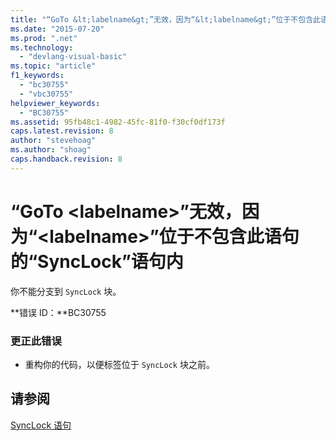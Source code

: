 ```yaml
---
title: "“GoTo &lt;labelname&gt;”无效，因为“&lt;labelname&gt;”位于不包含此语句的“SyncLock”语句内 | Microsoft Docs"
ms.date: "2015-07-20"
ms.prod: ".net"
ms.technology: 
  - "devlang-visual-basic"
ms.topic: "article"
f1_keywords: 
  - "bc30755"
  - "vbc30755"
helpviewer_keywords: 
  - "BC30755"
ms.assetid: 95fb48c1-4982-45fc-81f0-f30cf0df173f
caps.latest.revision: 8
author: "stevehoag"
ms.author: "shoag"
caps.handback.revision: 8
---
```

# “GoTo &lt;labelname&gt;”无效，因为“&lt;labelname&gt;”位于不包含此语句的“SyncLock”语句内
你不能分支到 `SyncLock` 块。  
  
 **错误 ID：**BC30755  
  
### 更正此错误  
  
-   重构你的代码，以便标签位于 `SyncLock` 块之前。  
  
## 请参阅  
 [SyncLock 语句](../../visual-basic/language-reference/statements/synclock-statement.md)